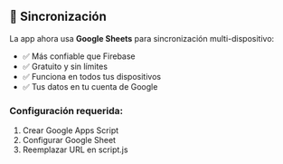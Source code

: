 ## 🔄 Sincronización

La app ahora usa **Google Sheets** para sincronización multi-dispositivo:

- ✅ Más confiable que Firebase
- ✅ Gratuito y sin límites
- ✅ Funciona en todos tus dispositivos
- ✅ Tus datos en tu cuenta de Google

### Configuración requerida:
1. Crear Google Apps Script
2. Configurar Google Sheet
3. Reemplazar URL en script.js
